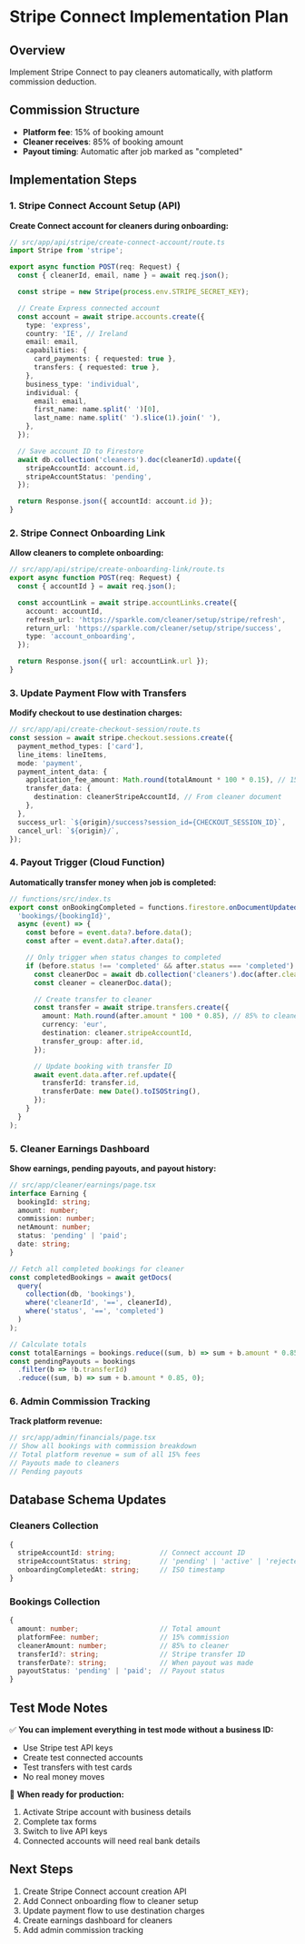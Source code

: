 # Stripe Connect Implementation Plan

## Overview
Implement Stripe Connect to pay cleaners automatically, with platform commission deduction.

## Commission Structure
- **Platform fee**: 15% of booking amount
- **Cleaner receives**: 85% of booking amount
- **Payout timing**: Automatic after job marked as "completed"

## Implementation Steps

### 1. Stripe Connect Account Setup (API)

**Create Connect account for cleaners during onboarding:**

```typescript
// src/app/api/stripe/create-connect-account/route.ts
import Stripe from 'stripe';

export async function POST(req: Request) {
  const { cleanerId, email, name } = await req.json();

  const stripe = new Stripe(process.env.STRIPE_SECRET_KEY);

  // Create Express connected account
  const account = await stripe.accounts.create({
    type: 'express',
    country: 'IE', // Ireland
    email: email,
    capabilities: {
      card_payments: { requested: true },
      transfers: { requested: true },
    },
    business_type: 'individual',
    individual: {
      email: email,
      first_name: name.split(' ')[0],
      last_name: name.split(' ').slice(1).join(' '),
    },
  });

  // Save account ID to Firestore
  await db.collection('cleaners').doc(cleanerId).update({
    stripeAccountId: account.id,
    stripeAccountStatus: 'pending',
  });

  return Response.json({ accountId: account.id });
}
```

### 2. Stripe Connect Onboarding Link

**Allow cleaners to complete onboarding:**

```typescript
// src/app/api/stripe/create-onboarding-link/route.ts
export async function POST(req: Request) {
  const { accountId } = await req.json();

  const accountLink = await stripe.accountLinks.create({
    account: accountId,
    refresh_url: 'https://sparkle.com/cleaner/setup/stripe/refresh',
    return_url: 'https://sparkle.com/cleaner/setup/stripe/success',
    type: 'account_onboarding',
  });

  return Response.json({ url: accountLink.url });
}
```

### 3. Update Payment Flow with Transfers

**Modify checkout to use destination charges:**

```typescript
// src/app/api/create-checkout-session/route.ts
const session = await stripe.checkout.sessions.create({
  payment_method_types: ['card'],
  line_items: lineItems,
  mode: 'payment',
  payment_intent_data: {
    application_fee_amount: Math.round(totalAmount * 100 * 0.15), // 15% fee
    transfer_data: {
      destination: cleanerStripeAccountId, // From cleaner document
    },
  },
  success_url: `${origin}/success?session_id={CHECKOUT_SESSION_ID}`,
  cancel_url: `${origin}/`,
});
```

### 4. Payout Trigger (Cloud Function)

**Automatically transfer money when job is completed:**

```typescript
// functions/src/index.ts
export const onBookingCompleted = functions.firestore.onDocumentUpdated(
  'bookings/{bookingId}',
  async (event) => {
    const before = event.data?.before.data();
    const after = event.data?.after.data();

    // Only trigger when status changes to completed
    if (before.status !== 'completed' && after.status === 'completed') {
      const cleanerDoc = await db.collection('cleaners').doc(after.cleanerId).get();
      const cleaner = cleanerDoc.data();

      // Create transfer to cleaner
      const transfer = await stripe.transfers.create({
        amount: Math.round(after.amount * 100 * 0.85), // 85% to cleaner
        currency: 'eur',
        destination: cleaner.stripeAccountId,
        transfer_group: after.id,
      });

      // Update booking with transfer ID
      await event.data.after.ref.update({
        transferId: transfer.id,
        transferDate: new Date().toISOString(),
      });
    }
  }
);
```

### 5. Cleaner Earnings Dashboard

**Show earnings, pending payouts, and payout history:**

```typescript
// src/app/cleaner/earnings/page.tsx
interface Earning {
  bookingId: string;
  amount: number;
  commission: number;
  netAmount: number;
  status: 'pending' | 'paid';
  date: string;
}

// Fetch all completed bookings for cleaner
const completedBookings = await getDocs(
  query(
    collection(db, 'bookings'),
    where('cleanerId', '==', cleanerId),
    where('status', '==', 'completed')
  )
);

// Calculate totals
const totalEarnings = bookings.reduce((sum, b) => sum + b.amount * 0.85, 0);
const pendingPayouts = bookings
  .filter(b => !b.transferId)
  .reduce((sum, b) => sum + b.amount * 0.85, 0);
```

### 6. Admin Commission Tracking

**Track platform revenue:**

```typescript
// src/app/admin/financials/page.tsx
// Show all bookings with commission breakdown
// Total platform revenue = sum of all 15% fees
// Payouts made to cleaners
// Pending payouts
```

## Database Schema Updates

### Cleaners Collection
```typescript
{
  stripeAccountId: string;           // Connect account ID
  stripeAccountStatus: string;       // 'pending' | 'active' | 'rejected'
  onboardingCompletedAt: string;     // ISO timestamp
}
```

### Bookings Collection
```typescript
{
  amount: number;                    // Total amount
  platformFee: number;               // 15% commission
  cleanerAmount: number;             // 85% to cleaner
  transferId?: string;               // Stripe transfer ID
  transferDate?: string;             // When payout was made
  payoutStatus: 'pending' | 'paid';  // Payout status
}
```

## Test Mode Notes

✅ **You can implement everything in test mode without a business ID:**
- Use Stripe test API keys
- Create test connected accounts
- Test transfers with test cards
- No real money moves

🚀 **When ready for production:**
1. Activate Stripe account with business details
2. Complete tax forms
3. Switch to live API keys
4. Connected accounts will need real bank details

## Next Steps

1. Create Stripe Connect account creation API
2. Add Connect onboarding flow to cleaner setup
3. Update payment flow to use destination charges
4. Create earnings dashboard for cleaners
5. Add admin commission tracking
